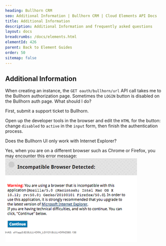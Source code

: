 ```yaml
---
heading: Bullhorn CRM
seo: Additional Information | Bullhorn CRM | Cloud Elements API Docs
title: Additional Information
description: Additional Information and frequently asked questions
layout: docs
breadcrumbs: /docs/elements.html
elementId: 426
parent: Back to Element Guides
order: 50
sitemap: false
---
```


## Additional Information

When creating an instance, the `GET oauth/bullhorn/url` API call takes me to the Bullhorn authorization page.  Sometimes the `LOGIN` button is disabled on the Bullhorn auth page.
What should I do?

First, submit a support ticket to Bullhorn.

Open up the developer tools in the browser and edit the `HTML` for the button:
change `disabled` to `active` in the `input` form, then finish the authentication process.

Does the Bullhorn UI only work with Internet Explorer?

Yes, when you are on a different browser such as Chrome or Firefox, you may encounter this error message:
![Browser Error Message](img/browser-error-msg.png)
